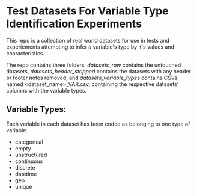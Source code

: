 # Test Datasets For Variable Type Identification Experiments

This repo is a collection of real world datasets for use in tests and experiements attempting to infer a variable's type by it's values and characteristics.

The repo contains three folders: *datasets_raw* contains the untouched datasets, *datasets_header_stripped* contains the datasets with any header or footer notes removed, and *datasets_variable_types* contains CSVs named <dataset_name>_VAR.csv, containing the respective datasets' columns with the variable types.

## Variable Types:

Each variable in each dataset has been coded as belonging to one type of variable:

- categorical
- empty
- unstructured
- continuous
- discrete
- datetime
- geo
- unique

